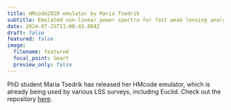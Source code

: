```yaml
---
title: HMcode2020 emulator by Maria Tsedrik
subtitle: Emulated non-linear power spectra for fast weak lensing analysis.
date: 2024-07-25T11:00:43.894Z
draft: false
featured: false
image:
  filename: featured
  focal_point: Smart
  preview_only: false
---
```

P﻿hD student Maria Tsedrik has released her HMcode emulator, which is already being used by various LSS surveys, including Euclid. Check out the repository [here](https://github.com/MariaTsedrik/HMcode2020Emu).
